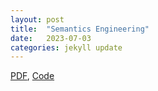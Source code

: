 ```yaml
---
layout: post
title:  "Semantics Engineering"
date:   2023-07-03
categories: jekyll update
---
```


[PDF]({{site.url}}/pdf/HMZ4-semantics-engineering.pdf),
[Code]({{site.url}}/code/Redex_Tutorial.rkt)